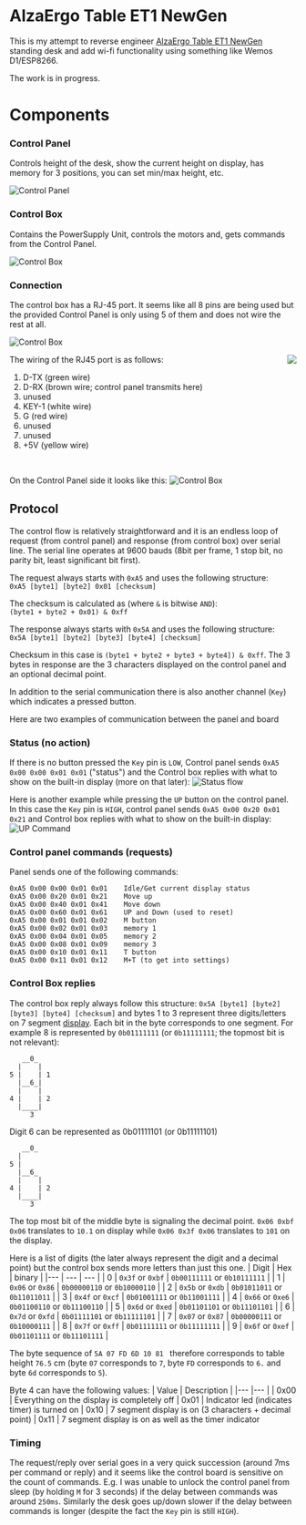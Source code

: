 # AlzaErgo Table ET1 NewGen
This is my attempt to reverse engineer [AlzaErgo Table ET1 NewGen](https://www.alza.cz/alzaergo-table-et1-newgen-white-d5647311.htm) standing desk and add wi-fi functionality using something like Wemos D1/ESP8266.

The work is in progress.

# Components
### Control Panel
Controls height of the desk, show the current height on display, has memory for 3 positions, you can set min/max height, etc.

![Control Panel](images/control_panel.png)

### Control Box
Contains the PowerSupply Unit, controls the motors and, gets commands from the Control Panel.

![Control Box](images/control_box.png)

### Connection
The control box has a RJ-45 port. It seems like all 8 pins are being used but the provided Control Panel is only using 5 of them and does not wire the rest at all.

![Control Box](images/control_box_pins.png)


The wiring of the RJ45 port is as follows:
<img align="right" src="images/rj45.png">
1. D-TX (green wire)
2. D-RX (brown wire; control panel transmits here)
3. unused
4. KEY-1 (white wire)
5. G (red wire)
6. unused
7. unused
8. +5V (yellow wire)

<br style="clear:both" />


On the Control Panel side it looks like this:
![Control Box](images/control_panel_pinout.png)


## Protocol
The control flow is relatively straightforward and it is an endless loop of request (from control panel) and response (from control box) over
serial line. The serial line operates at 9600 bauds (8bit per frame, 1 stop bit, no parity bit, least significant bit first).

The request always starts with `0xA5` and uses the following structure: <br/>
``0xA5 [byte1] [byte2] 0x01 [checksum]``

The checksum is calculated as (where `&` is bitwise `AND`): <br/>
```(byte1 + byte2 + 0x01) & 0xff```

The response always starts with `0x5A` and uses the following structure: <br/>
```0x5A [byte1] [byte2] [byte3] [byte4] [checksum]```

Checksum in this case is ```(byte1 + byte2 + byte3 + byte4]) & 0xff```. The 3 bytes in response are the 3 characters displayed on the control panel and an
optional decimal point.

In addition to the serial communication there is also another channel (`Key`) which indicates a pressed button.

Here are two examples of communication between the panel and board

### Status (no action)
If there is no button pressed the `Key` pin is `LOW`, Control panel sends `0xA5 0x00 0x00 0x01 0x01` ("status") and the Control box replies with what to show on the built-in display (more on that later):
![Status flow](images/status_flow_annotated.png)


Here is another example while pressing the `UP` button on the control panel. In this case the `Key` pin is `HIGH`, control panel sends `0xA5 0x00 0x20 0x01 0x21` and Control box replies with what to show on the built-in display:
![UP Command](images/up_command_annotated.png)


### Control panel commands (requests)

Panel sends one of the following commands:
```
0xA5 0x00 0x00 0x01 0x01    Idle/Get current display status
0xA5 0x00 0x20 0x01 0x21    Move up
0xA5 0x00 0x40 0x01 0x41    Move down
0xA5 0x00 0x60 0x01 0x61    UP and Down (used to reset)
0xA5 0x00 0x01 0x01 0x02    M button
0xA5 0x00 0x02 0x01 0x03    memory 1
0xA5 0x00 0x04 0x01 0x05    memory 2
0xA5 0x00 0x08 0x01 0x09    memory 3
0xA5 0x00 0x10 0x01 0x11    T button
0xA5 0x00 0x11 0x01 0x12    M+T (to get into settings)
```


### Control Box replies
The control box reply always follow this structure: `0x5A [byte1] [byte2] [byte3] [byte4] [checksum]` and bytes 1 to 3 represent three digits/letters on 7 segment [display](https://en.wikipedia.org/wiki/Seven-segment_display). Each bit in the byte corresponds to one segment. For example 8 is represented by `0b01111111` (or `0b11111111`; the topmost bit is not relevant):
```
   __0_
  |    |
5 |    | 1
  |__6_|
  |    |
4 |    | 2
  |____|
     3
```

Digit 6 can be represented as 0b01111101 (or 0b11111101)
```
   __0_
  |
5 |
  |__6_
  |    |
4 |    | 2
  |____|
     3
```

The top most bit of the middle byte is signaling the decimal point.
`0x06 0xbf 0x06` translates to `10.1` on display while `0x06 0x3f 0x06` translates to `101` on the display.

Here is a list of digits (the later always represent the digit and a decimal point) but the control box sends more letters than just this one.
| Digit | Hex                | binary                       |
|---    | ---                | ---                          |
| 0     | `0x3f` or `0xbf`   | `0b00111111` or `0b10111111` |
| 1     | `0x06` or `0x86`   | `0b00000110` or `0b10000110` |
| 2     | `0x5b` or `0xdb`   | `0b01011011` or `0b11011011` |
| 3     | `0x4f` or `0xcf`   | `0b01001111` or `0b11001111` |
| 4     | `0x66` or `0xe6`   | `0b01100110` or `0b11100110` |
| 5     | `0x6d` or `0xed`   | `0b01101101` or `0b11101101` |
| 6     | `0x7d` or `0xfd`   | `0b01111101` or `0b11111101` |
| 7     | `0x07` or `0x87`   | `0b00000111` or `0b10000111` |
| 8     | `0x7f` or `0xff`   | `0b01111111` or `0b11111111` |
| 9     | `0x6f` or `0xef`   | `0b01101111` or `0b11101111` |

The byte sequence of `5A 07 FD 6D 10 81 ` therefore corresponds to table height `76.5` cm (byte `07` corresponds to `7`, byte `FD` corresponds to `6.` and byte `6d` corresponds to `5`).

Byte 4 can have the following values:
| Value | Description |
|---    |---          |
| 0x00  | Everything on the display is completely off
| 0x01  | Indicator led (indicates timer) is turned on
| 0x10  | 7 segment display is on (3 characters + decimal point)
| 0x11  | 7 segment display is on as well as the timer indicator


### Timing
The request/reply over serial goes in a very quick succession (around 7ms per command or reply) and it seems like the control board is sensitive on the count of commands. E.g. I was unable to unlock the control panel from sleep (by holding `M` for 3 seconds) if the delay between commands was around `250ms`. Similarly the desk goes up/down slower if the delay between commands is longer (despite the fact the `Key` pin is still `HIGH`).